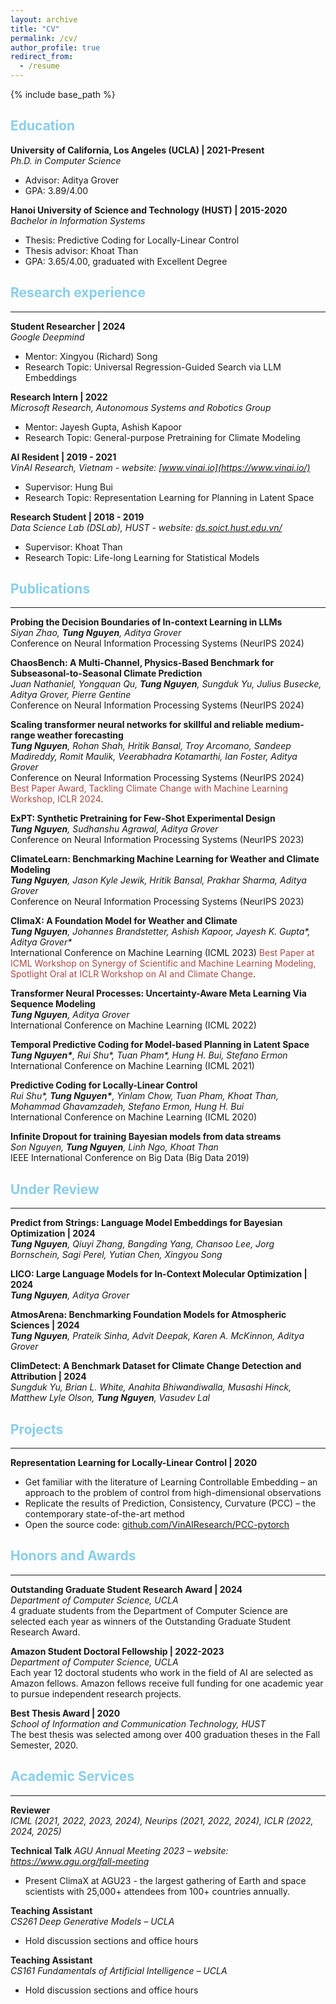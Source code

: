 ```yaml
---
layout: archive
title: "CV"
permalink: /cv/
author_profile: true
redirect_from:
  - /resume
---
```


{% include base_path %}

<!-- Education
====== -->
<h2 style="color:#87CEEB">Education</h2>

**University of California, Los Angeles (UCLA) | 2021-Present**   
*Ph.D. in Computer Science*
  * Advisor: Aditya Grover
  * GPA: 3.89/4.00

**Hanoi University of Science and Technology (HUST) | 2015-2020**   
*Bachelor in Information Systems*
  * Thesis: Predictive Coding for Locally-Linear Control
  * Thesis advisor: Khoat Than
  * GPA: 3.65/4.00, graduated with Excellent Degree

<!-- Research experience
====== -->
<h2 style="color:#87CEEB">Research experience</h2>
<hr>

**Student Researcher | 2024**   
*Google Deepmind*
  * Mentor: Xingyou (Richard) Song
  * Research Topic: Universal Regression-Guided Search via LLM Embeddings

**Research Intern | 2022**   
*Microsoft Research, Autonomous Systems and Robotics Group*
  * Mentor: Jayesh Gupta, Ashish Kapoor
  * Research Topic: General-purpose Pretraining for Climate Modeling

**AI Resident | 2019 - 2021**   
*VinAI Research, Vietnam - website: [www.vinai.io](https://www.vinai.io/)*
  * Supervisor: Hung Bui
  * Research Topic: Representation Learning for Planning in Latent Space

**Research Student | 2018 - 2019**   
*Data Science Lab (DSLab), HUST - website: [ds.soict.hust.edu.vn/](http://ds.soict.hust.edu.vn/)*
  * Supervisor: Khoat Than
  * Research Topic: Life-long Learning for Statistical Models

<!-- Publications
====== -->
<h2 style="color:#87CEEB">Publications</h2>
<hr>

**Probing the Decision Boundaries of In-context Learning in LLMs**  
*Siyan Zhao, __Tung Nguyen__, Aditya Grover*  
Conference on Neural Information Processing Systems (NeurIPS 2024)

**ChaosBench: A Multi-Channel, Physics-Based Benchmark for Subseasonal-to-Seasonal Climate Prediction**  
*Juan Nathaniel, Yongquan Qu, __Tung Nguyen__, Sungduk Yu, Julius Busecke, Aditya Grover, Pierre Gentine*  
Conference on Neural Information Processing Systems (NeurIPS 2024)

**Scaling transformer neural networks for skillful and reliable medium-range weather forecasting**  
*__Tung Nguyen__, Rohan Shah, Hritik Bansal, Troy Arcomano, Sandeep Madireddy, Romit Maulik, Veerabhadra Kotamarthi, Ian Foster, Aditya Grover*  
Conference on Neural Information Processing Systems (NeurIPS 2024)  
<span style="color:#AA4A44">Best Paper Award, Tackling Climate Change with Machine Learning Workshop, ICLR 2024</span>.

**ExPT: Synthetic Pretraining for Few-Shot Experimental Design**  
*__Tung Nguyen__, Sudhanshu Agrawal, Aditya Grover*  
Conference on Neural Information Processing Systems (NeurIPS 2023)

**ClimateLearn: Benchmarking Machine Learning for Weather and Climate Modeling**  
*__Tung Nguyen__, Jason Kyle Jewik, Hritik Bansal, Prakhar Sharma, Aditya Grover*  
Conference on Neural Information Processing Systems (NeurIPS 2023)

**ClimaX: A Foundation Model for Weather and Climate**   
*__Tung Nguyen__, Johannes Brandstetter, Ashish Kapoor, Jayesh K. Gupta\*, Aditya Grover\**   
International Conference on Machine Learning (ICML 2023)
<span style="color:#AA4A44">Best Paper at ICML Workshop on Synergy of Scientific and Machine Learning Modeling, Spotlight Oral at ICLR Workshop on AI and Climate Change</span>.

**Transformer Neural Processes: Uncertainty-Aware Meta Learning Via Sequence Modeling**   
*__Tung Nguyen__, Aditya Grover*   
International Conference on Machine Learning (ICML 2022)

**Temporal Predictive Coding for Model-based Planning in Latent Space**   
*__Tung Nguyen\*__, Rui Shu\*, Tuan Pham\*, Hung H. Bui, Stefano Ermon*   
International Conference on Machine Learning (ICML 2021)

**Predictive Coding for Locally-Linear Control**   
*Rui Shu\*, **Tung Nguyen\***, Yinlam Chow, Tuan Pham, Khoat Than, Mohammad Ghavamzadeh, Stefano Ermon, Hung H. Bui*   
International Conference on Machine Learning (ICML 2020)

**Infinite Dropout for training Bayesian models from data streams**   
*Son Nguyen, **Tung Nguyen**, Linh Ngo, Khoat Than*   
IEEE International Conference on Big Data (Big Data 2019)
  
<!-- Preprints
====== -->
<h2 style="color:#87CEEB">Under Review</h2>
<hr>

**Predict from Strings: Language Model Embeddings for Bayesian Optimization | 2024**  
*__Tung Nguyen__, Qiuyi Zhang, Bangding Yang, Chansoo Lee, Jorg Bornschein, Sagi Perel, Yutian Chen, Xingyou Song*

**LICO: Large Language Models for In-Context Molecular Optimization | 2024**  
*__Tung Nguyen__, Aditya Grover*

**AtmosArena: Benchmarking Foundation Models for Atmospheric Sciences | 2024**  
*__Tung Nguyen__, Prateik Sinha, Advit Deepak, Karen A. McKinnon, Aditya Grover*

**ClimDetect: A Benchmark Dataset for Climate Change Detection and Attribution | 2024**  
*Sungduk Yu, Brian L. White, Anahita Bhiwandiwalla, Musashi Hinck, Matthew Lyle Olson, __Tung Nguyen__, Vasudev Lal*
  
<!-- Projects
====== -->
<h2 style="color:#87CEEB">Projects</h2>
<hr>

**Representation Learning for Locally-Linear Control | 2020**   
  * Get familiar with the literature of Learning Controllable Embedding – an approach to the problem of control from high-dimensional observations
  * Replicate the results of Prediction, Consistency, Curvature (PCC) – the contemporary state-of-the-art method
  * Open the source code: [github.com/VinAIResearch/PCC-pytorch](https://github.com/VinAIResearch/PCC-pytorch)

<!-- Honors and Awards
====== -->
<h2 style="color:#87CEEB">Honors and Awards</h2>
<hr>

**Outstanding Graduate Student Research Award | 2024**   
*Department of Computer Science, UCLA*   
4 graduate students from the Department of Computer Science are selected each year as winners of the Outstanding Graduate Student Research Award.

**Amazon Student Doctoral Fellowship | 2022-2023**   
*Department of Computer Science, UCLA*   
Each year 12 doctoral students who work in the field of AI are selected as Amazon fellows. Amazon fellows receive full funding for one academic year to pursue independent research projects.

**Best Thesis Award | 2020**   
*School of Information and Communication Technology, HUST*   
The best thesis was selected among over 400 graduation theses in the Fall Semester, 2020.

<!-- **Sakura Science Plan Scholarship | 2019**   
*National Institute of Informatics (NII), Japan*   
I joined Prof. Ryutaro Ichise’s lab and worked closely with Nicolas Bougie, his PhD student, to get hands-on research experience in deep reinforcement learning.

**SoC Winter Camp - Travel Grant | 2019**   
*School of Computing (SoC), Korea Advanced Institute of Science and Technology (KAIST)*   
30 undergraduate students were selected among over 4000 applicants to visit the graduate school, get to known different laboratories and attend technical talks.

**The Excellence Scholarship - Level A | 2016 & 2017**   
*School of Information and Communication Technology, HUST*   
Each semester top 5% of students with greatest academic performance are awarded. -->
  
<!-- Other Activities
====== -->
<h2 style="color:#87CEEB">Academic Services</h2>
<hr>

**Reviewer**   
*ICML (2021, 2022, 2023, 2024), Neurips (2021, 2022, 2024), ICLR (2022, 2024, 2025)*

**Technical Talk**
*AGU Annual Meeting 2023 – website: https://www.agu.org/fall-meeting*
  * Present ClimaX at AGU23 - the largest gathering of Earth and space scientists with 25,000+ attendees from 100+ countries annually.

**Teaching Assistant**   
*CS261 Deep Generative Models – UCLA*   
  * Hold discussion sections and office hours

**Teaching Assistant**   
*CS161 Fundamentals of Artificial Intelligence – UCLA*   
  * Hold discussion sections and office hours

<!-- **Technical Talk | 2020**   
*AI Day 2020: Rising to the Challenges - website: [ai2020.vinai.io](https://ai2020.vinai.io)*
  * Present the work Predictive Coding for Locally-Linear Control at AI Day 2020 - the event which welcomed technical talks from top researchers around the world and attracted over 20,000 views online.
  * Slides: [bit.ly/3kzVlCe](https://bit.ly/3kzVlCe)
  * Talk: [bit.ly/3f6fG10](https://bit.ly/3f6fG10) 

**Technical Talk | 2019**   
*Data Science Lab (DSLab) – HUST*
  * Present the line of work on Representation learning for control from high-dimensional observations.
  * Slides: [bit.ly/3kAnZTy](https://bit.ly/3kAnZTy)

**Teaching Assistant | 2019**   
*Data Science Laboratory (DSLab) – HUST*
  * Run a seminar on fundamental machine learning models such as linear regressions, k-nearest neighbors, support vector machines and neural networks for new students
  * Help new students get hands-on experience with Tensorflow – a deep learning framework -->

